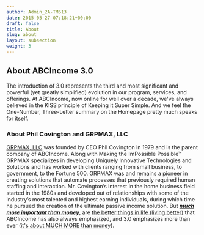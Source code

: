 ```yaml
---
author: Admin_2A-TM613
date: 2015-05-27 07:18:21+00:00
draft: false
title: About
slug: about
layout: subsection
weight: 3
---
```


## About ABCIncome 3.0


The introduction of 3.0 represents the third and most significant and powerful (yet greatly simplified) evolution in our program, services, and offerings. At ABCIncome, now online for well over a decade, we've always believed in the KISS principle of Keeping it Super Simple. And we feel the One-Number, Three-Letter summary on the Homepage pretty much speaks for itself.




### About Phil Covington and GRPMAX, LLC


[GRPMAX, LLC](http://grpmax.com/) was founded by CEO Phil Covington in 1979 and is the parent company of ABCIncome. Along with Making the ImPossible Possible™ GRPMAX specializes in developing Uniquely Innovative Technologies and Solutions and has worked with clients ranging from small business, to government, to the Fortune 500. GRPMAX was and remains a pioneer in creating solutions that automate processes that previously required human staffing and interaction. Mr. Covington’s interest in the home business field started in the 1980s and developed out of relationships with some of the industry’s most talented and highest earning individuals, during which time he pursued the creation of the ultimate passive income solution. But _**[much more important than money](https://abcincome.com/live-better/)**_, are [the better things in life (living better)](https://abcincome.com/live-better/) that ABCIncome has also always emphasized, and 3.0 emphasizes more than ever ([it's about MUCH MORE than money](https://abcincome.com/live-better/)).
